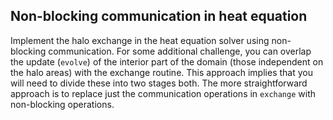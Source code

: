 ## Non-blocking communication in heat equation

Implement the halo exchange in the heat equation solver using non-blocking
communication. For some additional challenge, you can overlap the update
(`evolve`) of the interior part of the domain (those independent on the halo 
areas) with the exchange routine. This approach implies that you will need to 
divide these into two stages both. The more straightforward approach is to 
replace just the communication operations in `exchange` with non-blocking 
operations.
